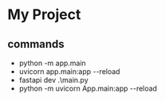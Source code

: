 # My Project
## commands
- python -m app.main
- uvicorn app.main:app --reload
- fastapi dev .\main.py
- python -m uvicorn App.main:app --reload
